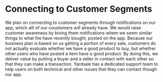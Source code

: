 # Connecting to Customer Segments

We plan on connecting to customer segments through notifications on our app, which alll of our coustomers will already have. We would raise 
customer awareness by biving them notifications whem we seem similar things to what the have recently bought, posted on the app. Because our
buisness plan is based on us getting a portion of every sale, customers do not actually evaluate whether we have a good product to buy, but whether
other users who have posted a item have a good product. By doing this, we deliver value by putting a buyer and a seller in contact with each
other so that they can make a transaction. Yardsale has a dedicated support team to help users on both technical and other issues that they can contact 
though our app. 
